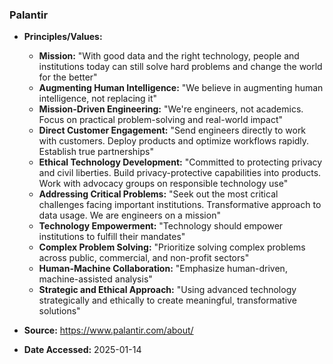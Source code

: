 ### Palantir

- **Principles/Values:**
  - **Mission:** "With good data and the right technology, people and institutions today can still solve hard problems and change the world for the better"
  - **Augmenting Human Intelligence:** "We believe in augmenting human intelligence, not replacing it"
  - **Mission-Driven Engineering:** "We're engineers, not academics. Focus on practical problem-solving and real-world impact"
  - **Direct Customer Engagement:** "Send engineers directly to work with customers. Deploy products and optimize workflows rapidly. Establish true partnerships"
  - **Ethical Technology Development:** "Committed to protecting privacy and civil liberties. Build privacy-protective capabilities into products. Work with advocacy groups on responsible technology use"
  - **Addressing Critical Problems:** "Seek out the most critical challenges facing important institutions. Transformative approach to data usage. We are engineers on a mission"
  - **Technology Empowerment:** "Technology should empower institutions to fulfill their mandates"
  - **Complex Problem Solving:** "Prioritize solving complex problems across public, commercial, and non-profit sectors"
  - **Human-Machine Collaboration:** "Emphasize human-driven, machine-assisted analysis"
  - **Strategic and Ethical Approach:** "Using advanced technology strategically and ethically to create meaningful, transformative solutions"

- **Source:** https://www.palantir.com/about/
- **Date Accessed:** 2025-01-14